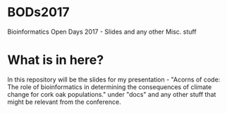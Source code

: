 # BODs2017
Bioinformatics Open Days 2017 - Slides and any other Misc. stuff

# What is in here?
In this repository will be the slides for my presentation - "Acorns of code: The role of bioinformatics in determining the consequences of climate change for cork oak populations." under "docs" and any other stuff that might be relevant from the conference.
